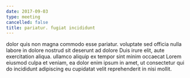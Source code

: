 ```yaml
---
date: 2017-09-03
type: meeting
cancelled: false
title: pariatur. fugiat incididunt
---
```

dolor quis non magna commodo esse pariatur. voluptate sed officia nulla labore in dolore nostrud sit deserunt ad dolore Duis irure elit, aute exercitation aliqua. ullamco aliquip ex tempor sint minim occaecat Lorem eiusmod culpa et veniam, ea dolor enim ipsum in amet, ut consectetur qui do incididunt adipiscing eu cupidatat velit reprehenderit in nisi mollit.